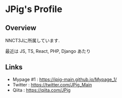# JPig's Profile

## Overview

NNCT3Jに所属しています.

最近は JS, TS, React, PHP, Django あたり

## Links

* Mypage #1 : https://jpig-main.github.io/Mypage_1/
* Twitter : https://twitter.com/JPig_Main
* Qiita : https://qiita.com/JPig
